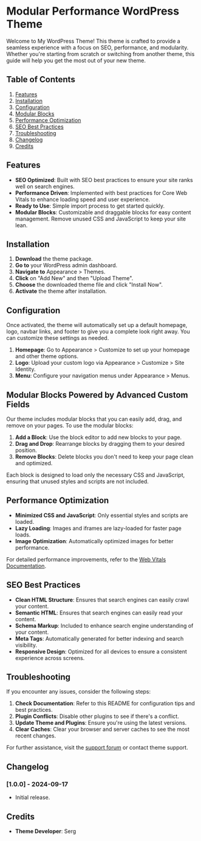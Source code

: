 # Modular Performance WordPress Theme

Welcome to My WordPress Theme! This theme is crafted to provide a seamless experience with a focus on SEO, performance, and modularity. Whether you're starting from scratch or switching from another theme, this guide will help you get the most out of your new theme.

## Table of Contents

1. [Features](#features)
2. [Installation](#installation)
3. [Configuration](#configuration)
4. [Modular Blocks](#modular-blocks)
5. [Performance Optimization](#performance-optimization)
6. [SEO Best Practices](#seo-best-practices)
7. [Troubleshooting](#troubleshooting)
8. [Changelog](#changelog)
9. [Credits](#credits)

## Features

- **SEO Optimized**: Built with SEO best practices to ensure your site ranks well on search engines.
- **Performance Driven**: Implemented with best practices for Core Web Vitals to enhance loading speed and user experience.
- **Ready to Use**: Simple import process to get started quickly.
- **Modular Blocks**: Customizable and draggable blocks for easy content management. Remove unused CSS and JavaScript to keep your site lean.

## Installation

1. **Download** the theme package.
2. **Go to** your WordPress admin dashboard.
3. **Navigate to** Appearance > Themes.
4. **Click** on "Add New" and then "Upload Theme".
5. **Choose** the downloaded theme file and click "Install Now".
6. **Activate** the theme after installation.

## Configuration

Once activated, the theme will automatically set up a default homepage, logo, navbar links, and footer to give you a complete look right away. You can customize these settings as needed.

1. **Homepage**: Go to Appearance > Customize to set up your homepage and other theme options.
2. **Logo**: Upload your custom logo via Appearance > Customize > Site Identity.
3. **Menu**: Configure your navigation menus under Appearance > Menus.

## Modular Blocks Powered by Advanced Custom Fields

Our theme includes modular blocks that you can easily add, drag, and remove on your pages. To use the modular blocks:

1. **Add a Block**: Use the block editor to add new blocks to your page.
2. **Drag and Drop**: Rearrange blocks by dragging them to your desired position.
3. **Remove Blocks**: Delete blocks you don't need to keep your page clean and optimized.

Each block is designed to load only the necessary CSS and JavaScript, ensuring that unused styles and scripts are not included.

## Performance Optimization

- **Minimized CSS and JavaScript**: Only essential styles and scripts are loaded.
- **Lazy Loading**: Images and iframes are lazy-loaded for faster page loads.
- **Image Optimization**: Automatically optimized images for better performance.

For detailed performance improvements, refer to the [Web Vitals Documentation](https://web.dev/vitals/).

## SEO Best Practices

- **Clean HTML Structure**: Ensures that search engines can easily crawl your content.
- **Semantic HTML**: Ensures that search engines can easily read your content.
- **Schema Markup**: Included to enhance search engine understanding of your content.
- **Meta Tags**: Automatically generated for better indexing and search visibility.
- **Responsive Design**: Optimized for all devices to ensure a consistent experience across screens.

## Troubleshooting

If you encounter any issues, consider the following steps:

1. **Check Documentation**: Refer to this README for configuration tips and best practices.
2. **Plugin Conflicts**: Disable other plugins to see if there's a conflict.
3. **Update Theme and Plugins**: Ensure you're using the latest versions.
4. **Clear Caches**: Clear your browser and server caches to see the most recent changes.

For further assistance, visit the [support forum](https://wordpress.org/support/) or contact theme support.

## Changelog

### [1.0.0] - 2024-09-17
- Initial release.

## Credits

- **Theme Developer**: Serg